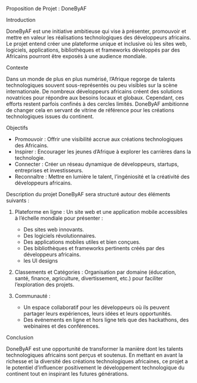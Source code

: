 Proposition de Projet : DoneByAF

Introduction  

DoneByAF est une initiative ambitieuse qui vise à présenter, promouvoir et mettre en valeur les réalisations technologiques des développeurs africains. Le projet entend créer une plateforme unique et inclusive où les sites web, logiciels, applications, bibliothèques et frameworks développés par des Africains pourront être exposés à une audience mondiale.

Contexte  

Dans un monde de plus en plus numérisé, l’Afrique regorge de talents technologiques souvent sous-représentés ou peu visibles sur la scène internationale. De nombreux développeurs africains créent des solutions novatrices pour répondre aux besoins locaux et globaux. Cependant, ces efforts restent parfois confinés à des cercles limités. DoneByAF ambitionne de changer cela en servant de vitrine de référence pour les créations technologiques issues du continent.

Objectifs  

- Promouvoir : Offrir une visibilité accrue aux créations technologiques des Africains.
- Inspirer : Encourager les jeunes d’Afrique à explorer les carrières dans la technologie.
- Connecter : Créer un réseau dynamique de développeurs, startups, entreprises et investisseurs.
- Reconnaître : Mettre en lumière le talent, l’ingéniosité et la créativité des développeurs africains.

Description du projet
DoneByAF sera structuré autour des éléments suivants :

1. Plateforme en ligne : Un site web et une application mobile accessibles à l’échelle mondiale pour présenter :
   - Des sites web innovants.
   - Des logiciels révolutionnaires.
   - Des applications mobiles utiles et bien conçues.
   - Des bibliothèques et frameworks pertinents créés par des développeurs africains.
   - les UI designs

2. Classements et Catégories : Organisation par domaine (éducation, santé, finance, agriculture, divertissement, etc.) pour faciliter l’exploration des projets.

3. Communauté :
   - Un espace collaboratif pour les développeurs où ils peuvent partager leurs expériences, leurs idées et leurs opportunités.
   - Des événements en ligne et hors ligne tels que des hackathons, des webinaires et des conférences.

Conclusion  

DoneByAF est une opportunité de transformer la manière dont les talents technologiques africains sont perçus et soutenus. En mettant en avant la richesse et la diversité des créations technologiques africaines, ce projet a le potentiel d’influencer positivement le développement technologique du continent tout en inspirant les futures générations.
